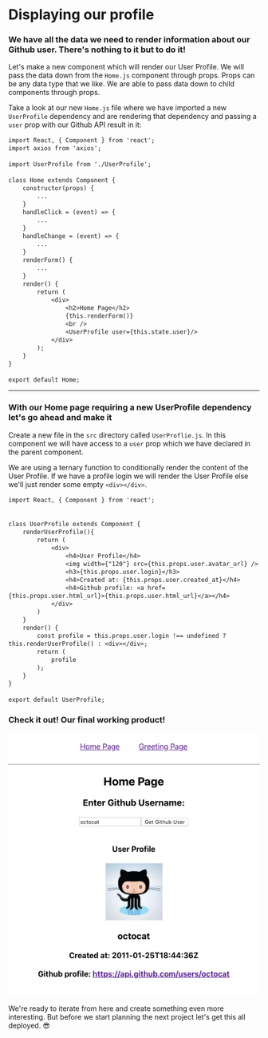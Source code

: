 # Displaying our profile

### We have all the data we need to render information about our Github user. There's nothing to it but to do it!

Let's make a new component which will render our User Profile.  We will pass the data down from the `Home.js` component through props. Props can be any data type that we like.  We are able to pass data down to child components through props.  

Take a look at our new `Home.js` file where we have imported a new `UserProfile` dependency and are rendering that dependency and passing a `user` prop with our Github API result in it:

```
import React, { Component } from 'react';
import axios from 'axios';

import UserProfile from './UserProfile';

class Home extends Component {
    constructor(props) {
        ...
    }
    handleClick = (event) => {
        ...
    }
    handleChange = (event) => {
        ...
    }
    renderForm() {
        ...
    }
    render() {
        return (
            <div>
                <h2>Home Page</h2>
                {this.renderForm()}
                <br />
                <UserProfile user={this.state.user}/>
            </div>
        );
    }
}

export default Home;

```

---

### With our Home page requiring a new UserProfile dependency let's go ahead and make it

Create a new file in the `src` directory called `UserProflie.js`.  In this component we will have access to a `user` prop which we have declared in the parent component. 

We are using a ternary function to conditionally render the content of the User Profile.  If we have a profile login we will render the User Profile else we'll just render some empty `<div></div>`.

```
import React, { Component } from 'react';


class UserProfile extends Component {
    renderUserProfile(){
        return (
            <div>
                <h4>User Profile</h4>
                <img width={"120"} src={this.props.user.avatar_url} />
                <h3>{this.props.user.login}</h3>
                <h4>Created at: {this.props.user.created_at}</h4>
                <h4>Github profile: <a href={this.props.user.html_url}>{this.props.user.html_url}</a></h4>
            </div>
        )
    }
    render() {
        const profile = this.props.user.login !== undefined ? this.renderUserProfile() : <div></div>;
        return (
            profile
        );
    }
}

export default UserProfile;
```

### Check it out! Our final working product! 

![octocat-profile](https://raw.githubusercontent.com/learn-byte/hello-serverless-world/master/assets/images/octocat-profile.png)

We're ready to iterate from here and create something even more interesting.  But before we start planning the next project let's get this all deployed. 😎

